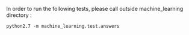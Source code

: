 
In order to run the following tests, please call outside machine_learning directory :

``` python2.7 -m machine_learning.test.answers ```

